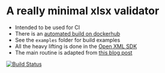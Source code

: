 # A really minimal xlsx validator

- Intended to be used for CI
- There is an [automated build on dockerhub](https://hub.docker.com/r/vindvaki/xlsx-validator/)
- See the `examples` folder for build examples
- All the heavy lifting is done in the [Open XML SDK](https://github.com/OfficeDev/Open-XML-SDK)
- The main routine is adapted from [this blog post](https://blogs.msdn.microsoft.com/ericwhite/2010/03/04/validate-open-xml-documents-using-the-open-xml-sdk-2-0/)

[![Build Status](https://travis-ci.org/vindvaki/xlsx-validator.svg?branch=master)](https://travis-ci.org/vindvaki/xlsx-validator)
